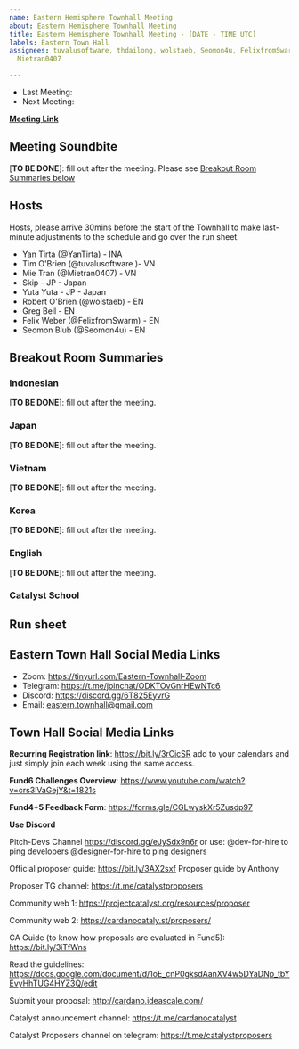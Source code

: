 ```yaml
---
name: Eastern Hemisphere Townhall Meeting
about: Eastern Hemisphere Townhall Meeting
title: Eastern Hemisphere Townhall Meeting - [DATE - TIME UTC]
labels: Eastern Town Hall
assignees: tuvalusoftware, thdailong, wolstaeb, Seomon4u, FelixfromSwarm, YanTirta,
  Mietran0407

---
```


- Last Meeting: 
- Next Meeting: 

**[Meeting Link](https://zoom.us/meeting/register/tJIrcumprTssEtN_RkkiNfKkyWmKn2G65mX3)**

## Meeting Soundbite

[**TO BE DONE**]: fill out after the meeting. Please see [Breakout Room Summaries below](#breakout-room-summaries)

## Hosts

Hosts, please arrive 30mins before the start of the Townhall to make last-minute adjustments to the schedule and go over the run sheet.

- Yan Tirta (@YanTirta)  - INA 
- Tim O'Brien (@tuvalusoftware )- VN
- Mie Tran (@Mietran0407) - VN
- Skip - JP - Japan
- Yuta Yuta - JP - Japan
- Robert O'Brien  (@wolstaeb) - EN 
- Greg Bell  - EN 
- Felix Weber (@FelixfromSwarm) - EN 
- Seomon Blub  (@Seomon4u) - EN 


## Breakout Room Summaries

### Indonesian

[**TO BE DONE**]: fill out after the meeting. 
### Japan

[**TO BE DONE**]: fill out after the meeting. 
### Vietnam

[**TO BE DONE**]: fill out after the meeting. 
### Korea

[**TO BE DONE**]: fill out after the meeting. 
### English

[**TO BE DONE**]: fill out after the meeting. 

### Catalyst School

## Run sheet

## Eastern Town Hall Social Media Links
 
- Zoom: https://tinyurl.com/Eastern-Townhall-Zoom
- Telegram: https://t.me/joinchat/ODKTOvGnrHEwNTc6
- Discord: https://discord.gg/6T825EyvrG
- Email: eastern.townhall@gmail.com

## Town Hall Social Media Links

**Recurring Registration link**: https://bit.ly/3rCicSR add to your calendars and just simply join each week using the same access.

**Fund6 Challenges Overview**: https://www.youtube.com/watch?v=crs3lVaGejY&t=1821s

**Fund4+5 Feedback Form**: https://forms.gle/CGLwyskXr5Zusdp97  

**Use Discord**

Pitch-Devs Channel https://discord.gg/eJySdx9n6r or use:
@dev-for-hire to ping developers
@designer-for-hire to ping designers

Official proposer guide: https://bit.ly/3AX2sxf 
Proposer guide by Anthony

Proposer TG channel: https://t.me/catalystproposers

Community web 1: https://projectcatalyst.org/resources/proposer 

Community web 2: https://cardanocataly.st/proposers/  

CA Guide (to know how proposals are evaluated in Fund5): https://bit.ly/3iTfWns

Read the guidelines: https://docs.google.com/document/d/1oE_cnP0gksdAanXV4w5DYaDNp_tbYEvyHhTUG4HYZ3Q/edit 

Submit your proposal: http://cardano.ideascale.com/ 

Catalyst announcement channel: https://t.me/cardanocatalyst 

Catalyst Proposers channel on telegram: https://t.me/catalystproposers
